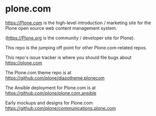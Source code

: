 # plone.com

https://Plone.com is the high-level introduction / marketing site for the Plone open source web content management system.

(https://Plone.org is the community / developer site for Plone).

This repo is the jumping off point for other Plone.com-related repos.

This repo's issue tracker is where you should file bugs about https://plone.com

The Plone.com theme repo is at https://github.com/plone/diazotheme.plonecom 

The Ansible deployment for Plone.com is at https://github.com/plone/plone.com.ansible 

Early mockups and designs for Plone.com https://github.com/plone/communications.plone.com
